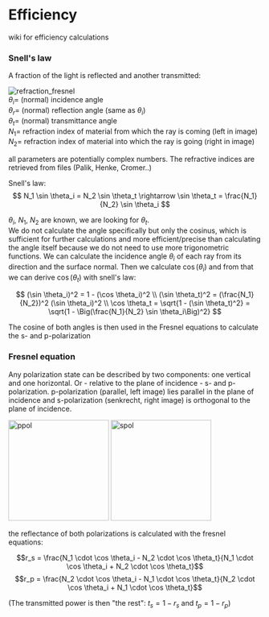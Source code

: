 # Efficiency 

wiki for efficiency calculations

### Snell's law
A fraction of the light is reflected and another transmitted:

![refraction_fresnel](https://upload.wikimedia.org/wikipedia/commons/8/89/Fresnel1.svg)<br>
$\theta_i =$  (normal) incidence angle <br>
$\theta_r =$ (normal) reflection angle (same as $\theta_i$)<br>
$\theta_t =$ (normal) transmittance angle <br>
$N_1 =$ refraction index of material from which the ray is coming  (left in image)<br>
$N_2 =$ refraction index of material into which the ray is going (right in image)<br>

all parameters are potentially complex numbers. The refractive indices are retrieved from files (Palik, Henke, Cromer..)

Snell's law:
$$
N_1 \sin \theta_i = N_2 \sin \theta_t \rightarrow \sin \theta_t = \frac{N_1}{N_2} \sin \theta_i
$$

$\theta_i$, $N_1$, $N_2$ are known, we are looking for $\theta_t$.  <br>
We do not calculate the angle specifically but only the cosinus, which is sufficient for further calculations and more efficient/precise than calculating the angle itself because we do not need to use more trigonometric functions.
We can calculate the incidence angle $\theta_i$ of each ray from its direction and the surface normal. Then we calculate $\cos(\theta_i)$ and from that we can derive $\cos(\theta_t)$ with snell's law:

$$
(\sin \theta_i)^2 = 1 - (\cos \theta_i)^2 \\
(\sin \theta_t)^2 = (\frac{N_1}{N_2})^2 (\sin \theta_i)^2 \\
\cos \theta_t = \sqrt{1 - (\sin \theta_t)^2} = \sqrt{1 - \Big(\frac{N_1}{N_2} \sin \theta_i\Big)^2}
$$

The cosine of both angles is then used in the Fresnel equations to calculate the s- and p-polarization

### Fresnel equation
Any polarization state can be described by two components: one vertical and one horizontal. Or - relative to the plane of incidence - s- and p-polarization. 
p-polarization (parallel, left image) lies parallel in the plane of incidence and s-polarization (senkrecht, right image) is orthogonal to the plane of incidence.

<img src="https://upload.wikimedia.org/wikipedia/commons/4/4d/Polarisation_p.png" alt="ppol" width="200"/>
<img src="https://upload.wikimedia.org/wikipedia/commons/3/3c/Polarisation_s.png" alt="spol" width="200"/>

the reflectance of both polarizations is calculated with the fresnel equations:

$$r_s = \frac{N_1 \cdot \cos \theta_i - N_2 \cdot \cos \theta_t}{N_1 \cdot \cos \theta_i + N_2 \cdot \cos \theta_t}$$
$$r_p = \frac{N_2 \cdot \cos \theta_i - N_1 \cdot \cos \theta_t}{N_2 \cdot \cos \theta_i + N_1 \cdot \cos \theta_t}$$

(The transmitted power is then "the rest": $t_s = 1 - r_s$ and $t_p = 1 -r_p$)